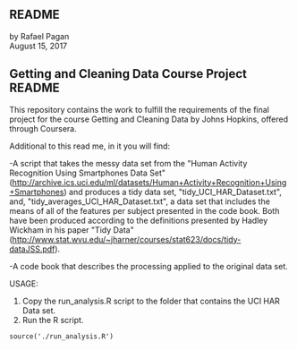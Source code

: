 ## README
by Rafael Pagan  
August 15, 2017

## Getting and Cleaning Data Course Project README
This repository contains the work to fulfill the requirements of the final project for the course Getting and Cleaning Data by Johns Hopkins, offered through Coursera.

Additional to this read me, in it you will find:

-A script that takes the messy data set from the "Human Activity Recognition Using Smartphones Data Set" (http://archive.ics.uci.edu/ml/datasets/Human+Activity+Recognition+Using+Smartphones) and produces a tidy data set, "tidy_UCI_HAR_Dataset.txt", and, "tidy_averages_UCI_HAR_Dataset.txt", a data set that includes the means of all of the features per subject presented in the code book. Both have been produced according to the definitions presented by Hadley Wickham in his paper "Tidy Data" (http://www.stat.wvu.edu/~jharner/courses/stat623/docs/tidy-dataJSS.pdf).

-A code book that describes the processing applied to the original data set.  

USAGE:

1. Copy the run_analysis.R script to the folder that contains the UCI HAR Data set.
2. Run the R script.

``` {R script}
source('./run_analysis.R')
```